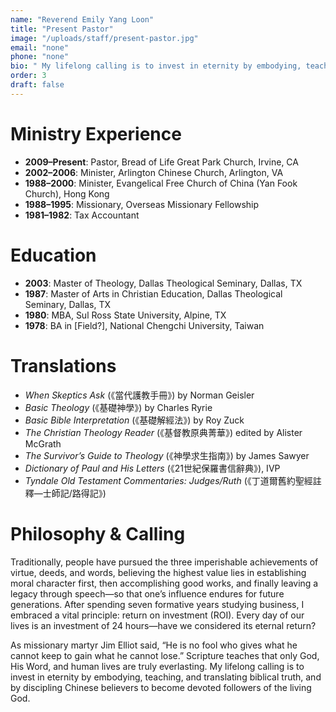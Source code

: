 ```yaml
---
name: "Reverend Emily Yang Loon"
title: "Present Pastor"
image: "/uploads/staff/present-pastor.jpg"
email: "none"
phone: "none"
bio: " My lifelong calling is to invest in eternity by embodying, teaching, and translating biblical truth, and by discipling Chinese believers to become devoted followers of the living God."
order: 3
draft: false
---
```


# Ministry Experience

* **2009–Present**: Pastor, Bread of Life Great Park Church, Irvine, CA
* **2002–2006**: Minister, Arlington Chinese Church, Arlington, VA
* **1988–2000**: Minister, Evangelical Free Church of China (Yan Fook Church), Hong Kong
* **1988–1995**: Missionary, Overseas Missionary Fellowship
* **1981–1982**: Tax Accountant

# Education

* **2003**: Master of Theology, Dallas Theological Seminary, Dallas, TX
* **1987**: Master of Arts in Christian Education, Dallas Theological Seminary, Dallas, TX
* **1980**: MBA, Sul Ross State University, Alpine, TX
* **1978**: BA in \[Field?], National Chengchi University, Taiwan

# Translations

* *When Skeptics Ask* (《當代護教手冊》) by Norman Geisler
* *Basic Theology* (《基礎神學》) by Charles Ryrie
* *Basic Bible Interpretation* (《基礎解經法》) by Roy Zuck
* *The Christian Theology Reader* (《基督教原典菁華》) edited by Alister McGrath
* *The Survivor’s Guide to Theology* (《神學求生指南》) by James Sawyer
* *Dictionary of Paul and His Letters* (《21世紀保羅書信辭典》), IVP
* *Tyndale Old Testament Commentaries: Judges/Ruth* (《丁道爾舊約聖經註釋—士師記/路得記》)

# Philosophy & Calling

Traditionally, people have pursued the three imperishable achievements of virtue, deeds, and words, believing the highest value lies in establishing moral character first, then accomplishing good works, and finally leaving a legacy through speech—so that one’s influence endures for future generations. After spending seven formative years studying business, I embraced a vital principle: return on investment (ROI). Every day of our lives is an investment of 24 hours—have we considered its eternal return?

As missionary martyr Jim Elliot said, “He is no fool who gives what he cannot keep to gain what he cannot lose.” Scripture teaches that only God, His Word, and human lives are truly everlasting. My lifelong calling is to invest in eternity by embodying, teaching, and translating biblical truth, and by discipling Chinese believers to become devoted followers of the living God.
